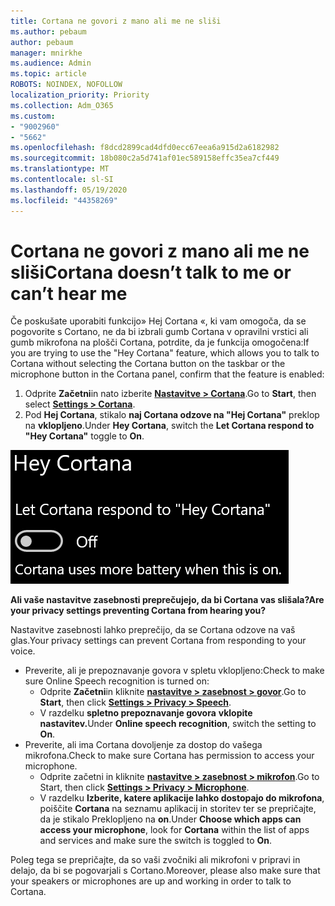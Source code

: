 ```yaml
---
title: Cortana ne govori z mano ali me ne sliši
ms.author: pebaum
author: pebaum
manager: mnirkhe
ms.audience: Admin
ms.topic: article
ROBOTS: NOINDEX, NOFOLLOW
localization_priority: Priority
ms.collection: Adm_O365
ms.custom:
- "9002960"
- "5662"
ms.openlocfilehash: f8dcd2899cad4dfd0ecc67eea6a915d2a6182982
ms.sourcegitcommit: 18b080c2a5d741af01ec589158effc35ea7cf449
ms.translationtype: MT
ms.contentlocale: sl-SI
ms.lasthandoff: 05/19/2020
ms.locfileid: "44358269"
---
```

# <a name="cortana-doesnt-talk-to-me-or-cant-hear-me"></a><span data-ttu-id="ee851-102">Cortana ne govori z mano ali me ne sliši</span><span class="sxs-lookup"><span data-stu-id="ee851-102">Cortana doesn’t talk to me or can’t hear me</span></span>

<span data-ttu-id="ee851-103">Če poskušate uporabiti funkcijo» Hej Cortana «, ki vam omogoča, da se pogovorite s Cortano, ne da bi izbrali gumb Cortana v opravilni vrstici ali gumb mikrofona na plošči Cortana, potrdite, da je funkcija omogočena:</span><span class="sxs-lookup"><span data-stu-id="ee851-103">If you are trying to use the "Hey Cortana" feature, which allows you to talk to Cortana without selecting the Cortana button on the taskbar or the microphone button in the Cortana panel, confirm that the feature is enabled:</span></span>

1. <span data-ttu-id="ee851-104">Odprite **Začetni**in nato izberite **[Nastavitve > Cortana](ms-settings:cortana?activationSource=GetHelp)**.</span><span class="sxs-lookup"><span data-stu-id="ee851-104">Go to **Start**, then select **[Settings > Cortana](ms-settings:cortana?activationSource=GetHelp)**.</span></span>
2. <span data-ttu-id="ee851-105">Pod **Hej Cortana**, stikalo **naj Cortana odzove na "Hej Cortana"** preklop na **vklopljeno**.</span><span class="sxs-lookup"><span data-stu-id="ee851-105">Under **Hey Cortana**, switch the **Let Cortana respond to "Hey Cortana"** toggle to **On**.</span></span>

![Hej Cortana](media/hey-cortana.png)

<span data-ttu-id="ee851-107">**Ali vaše nastavitve zasebnosti preprečujejo, da bi Cortana vas slišala?**</span><span class="sxs-lookup"><span data-stu-id="ee851-107">**Are your privacy settings preventing Cortana from hearing you?**</span></span>

<span data-ttu-id="ee851-108">Nastavitve zasebnosti lahko preprečijo, da se Cortana odzove na vaš glas.</span><span class="sxs-lookup"><span data-stu-id="ee851-108">Your privacy settings can prevent Cortana from responding to your voice.</span></span>
- <span data-ttu-id="ee851-109">Preverite, ali je prepoznavanje govora v spletu vklopljeno:</span><span class="sxs-lookup"><span data-stu-id="ee851-109">Check to make sure Online Speech recognition is turned on:</span></span>
    - <span data-ttu-id="ee851-110">Odprite **Začetni**in kliknite **[nastavitve > zasebnost > govor](ms-settings:privacy-speech?activationSource=GetHelp)**.</span><span class="sxs-lookup"><span data-stu-id="ee851-110">Go to **Start**, then click **[Settings > Privacy > Speech](ms-settings:privacy-speech?activationSource=GetHelp)**.</span></span>
    - <span data-ttu-id="ee851-111">V razdelku **spletno prepoznavanje govora** **vklopite nastavitev.**</span><span class="sxs-lookup"><span data-stu-id="ee851-111">Under **Online speech recognition**, switch the setting to **On**.</span></span>
- <span data-ttu-id="ee851-112">Preverite, ali ima Cortana dovoljenje za dostop do vašega mikrofona.</span><span class="sxs-lookup"><span data-stu-id="ee851-112">Check to make sure Cortana has permission to access your microphone.</span></span> 
    - <span data-ttu-id="ee851-113">Odprite začetni in kliknite **[nastavitve > zasebnost > mikrofon](ms-settings:privacy-microphone?activationSource=GetHelp)**.</span><span class="sxs-lookup"><span data-stu-id="ee851-113">Go to Start, then click **[Settings > Privacy > Microphone](ms-settings:privacy-microphone?activationSource=GetHelp)**.</span></span>
    - <span data-ttu-id="ee851-114">V razdelku **Izberite, katere aplikacije lahko dostopajo do mikrofona**, poiščite **Cortana** na seznamu aplikacij in storitev ter se prepričajte, da je stikalo Preklopljeno na **on**.</span><span class="sxs-lookup"><span data-stu-id="ee851-114">Under **Choose which apps can access your microphone**, look for **Cortana** within the list of apps and services and make sure the switch is toggled to **On**.</span></span>

<span data-ttu-id="ee851-115">Poleg tega se prepričajte, da so vaši zvočniki ali mikrofoni v pripravi in delajo, da bi se pogovarjali s Cortano.</span><span class="sxs-lookup"><span data-stu-id="ee851-115">Moreover, please also make sure that your speakers or microphones are up and working in order to talk to Cortana.</span></span>
